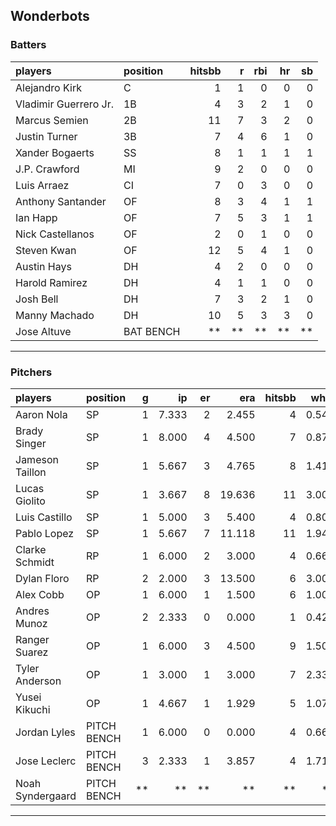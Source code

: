 ## Wonderbots

### Batters

 
|players               |position  | hitsbb|  r| rbi| hr| sb| 
|:---------------------|:---------|------:|--:|---:|--:|--:| 
|Alejandro Kirk        |C         |      1|  1|   0|  0|  0| 
|Vladimir Guerrero Jr. |1B        |      4|  3|   2|  1|  0| 
|Marcus Semien         |2B        |     11|  7|   3|  2|  0| 
|Justin Turner         |3B        |      7|  4|   6|  1|  0| 
|Xander Bogaerts       |SS        |      8|  1|   1|  1|  1| 
|J.P. Crawford         |MI        |      9|  2|   0|  0|  0| 
|Luis Arraez           |CI        |      7|  0|   3|  0|  0| 
|Anthony Santander     |OF        |      8|  3|   4|  1|  1| 
|Ian Happ              |OF        |      7|  5|   3|  1|  1| 
|Nick Castellanos      |OF        |      2|  0|   1|  0|  0| 
|Steven Kwan           |OF        |     12|  5|   4|  1|  0| 
|Austin Hays           |DH        |      4|  2|   0|  0|  0| 
|Harold Ramirez        |DH        |      4|  1|   1|  0|  0| 
|Josh Bell             |DH        |      7|  3|   2|  1|  0| 
|Manny Machado         |DH        |     10|  5|   3|  3|  0| 
|Jose Altuve           |BAT BENCH |     **| **|  **| **| **| 


* * *

### Pitchers

 
|players          |position    |  g|    ip| er|    era| hitsbb|  whip| so|  w| sv| 
|:----------------|:-----------|--:|-----:|--:|------:|------:|-----:|--:|--:|--:| 
|Aaron Nola       |SP          |  1| 7.333|  2|  2.455|      4| 0.545|  6|  1|  0| 
|Brady Singer     |SP          |  1| 8.000|  4|  4.500|      7| 0.875|  4|  1|  0| 
|Jameson Taillon  |SP          |  1| 5.667|  3|  4.765|      8| 1.412|  4|  0|  0| 
|Lucas Giolito    |SP          |  1| 3.667|  8| 19.636|     11| 3.000|  5|  0|  0| 
|Luis Castillo    |SP          |  1| 5.000|  3|  5.400|      4| 0.800|  5|  0|  0| 
|Pablo Lopez      |SP          |  1| 5.667|  7| 11.118|     11| 1.941|  7|  0|  0| 
|Clarke Schmidt   |RP          |  1| 6.000|  2|  3.000|      4| 0.667|  8|  1|  0| 
|Dylan Floro      |RP          |  2| 2.000|  3| 13.500|      6| 3.000|  2|  0|  0| 
|Alex Cobb        |OP          |  1| 6.000|  1|  1.500|      6| 1.000|  5|  0|  0| 
|Andres Munoz     |OP          |  2| 2.333|  0|  0.000|      1| 0.429|  4|  0|  0| 
|Ranger Suarez    |OP          |  1| 6.000|  3|  4.500|      9| 1.500|  3|  0|  0| 
|Tyler Anderson   |OP          |  1| 3.000|  1|  3.000|      7| 2.333|  5|  0|  0| 
|Yusei Kikuchi    |OP          |  1| 4.667|  1|  1.929|      5| 1.071|  4|  0|  0| 
|Jordan Lyles     |PITCH BENCH |  1| 6.000|  0|  0.000|      4| 0.667|  4|  0|  0| 
|Jose Leclerc     |PITCH BENCH |  3| 2.333|  1|  3.857|      4| 1.714|  2|  0|  0| 
|Noah Syndergaard |PITCH BENCH | **|    **| **|     **|     **|    **| **| **| **| 


* * *


